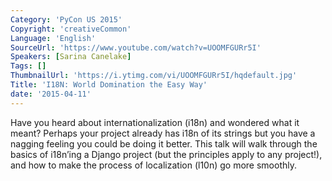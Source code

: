 ```yaml
---
Category: 'PyCon US 2015'
Copyright: 'creativeCommon'
Language: 'English'
SourceUrl: 'https://www.youtube.com/watch?v=UOOMFGURr5I'
Speakers: [Sarina Canelake]
Tags: []
ThumbnailUrl: 'https://i.ytimg.com/vi/UOOMFGURr5I/hqdefault.jpg'
Title: 'I18N: World Domination the Easy Way'
date: '2015-04-11'
---
```

Have you heard about internationalization (i18n) and wondered what it meant? Perhaps your project already has i18n of its strings but you have a nagging feeling you could be doing it better. This talk will walk through the basics of i18n’ing a Django project (but the principles apply to any project!), and how to make the process of localization (l10n) go more smoothly.

